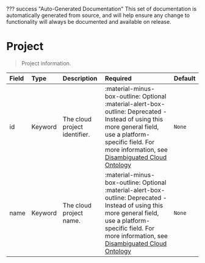 ??? success "Auto-Generated Documentation"
    This set of documentation is automatically generated from source, and will help ensure any change to functionality will always be documented and available on release.

# Project

> Project information.

| Field | Type | Description | Required | Default |
| :--- | :--- | :--- | :--- | :--- |
| id | Keyword | The cloud project identifier. | :material-minus-box-outline: Optional :material-alert-box-outline: Deprecated - Instead of using this more general field, use a platform-specific field. For more information, see [Disambiguated Cloud Ontology](https://confluence.devtools.cse-cst.gc.ca/display/DASI2/Disambiguated+Cloud+Ontology) | `None` |
| name | Keyword | The cloud project name. | :material-minus-box-outline: Optional :material-alert-box-outline: Deprecated - Instead of using this more general field, use a platform-specific field. For more information, see [Disambiguated Cloud Ontology](https://confluence.devtools.cse-cst.gc.ca/display/DASI2/Disambiguated+Cloud+Ontology) | `None` |
